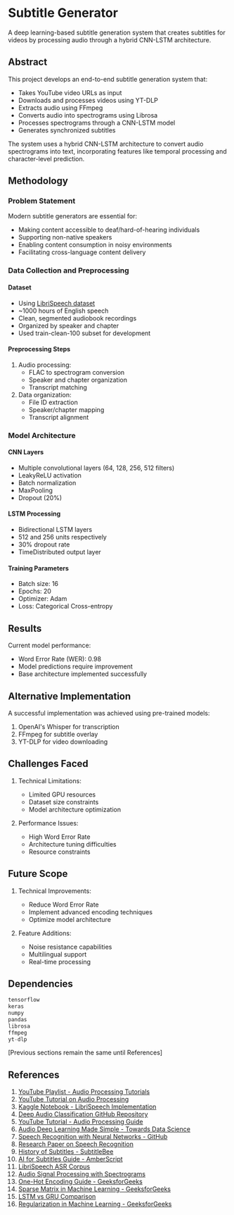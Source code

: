 # Subtitle Generator

A deep learning-based subtitle generation system that creates subtitles for videos by processing audio through a hybrid CNN-LSTM architecture.

## Abstract

This project develops an end-to-end subtitle generation system that:
- Takes YouTube video URLs as input
- Downloads and processes videos using YT-DLP
- Extracts audio using FFmpeg
- Converts audio into spectrograms using Librosa
- Processes spectrograms through a CNN-LSTM model
- Generates synchronized subtitles

The system uses a hybrid CNN-LSTM architecture to convert audio spectrograms into text, incorporating features like temporal processing and character-level prediction.

## Methodology

### Problem Statement
Modern subtitle generators are essential for:
- Making content accessible to deaf/hard-of-hearing individuals
- Supporting non-native speakers
- Enabling content consumption in noisy environments
- Facilitating cross-language content delivery


### Data Collection and Preprocessing

#### Dataset
- Using [LibriSpeech dataset](https://www.openslr.org/12)
- ~1000 hours of English speech
- Clean, segmented audiobook recordings
- Organized by speaker and chapter
- Used train-clean-100 subset for development

#### Preprocessing Steps
1. Audio processing:
   - FLAC to spectrogram conversion
   - Speaker and chapter organization
   - Transcript matching
2. Data organization:
   - File ID extraction
   - Speaker/chapter mapping
   - Transcript alignment

### Model Architecture

#### CNN Layers
- Multiple convolutional layers (64, 128, 256, 512 filters)
- LeakyReLU activation
- Batch normalization
- MaxPooling
- Dropout (20%)

#### LSTM Processing
- Bidirectional LSTM layers
- 512 and 256 units respectively
- 30% dropout rate
- TimeDistributed output layer

#### Training Parameters
- Batch size: 16
- Epochs: 20
- Optimizer: Adam
- Loss: Categorical Cross-entropy

## Results

Current model performance:
- Word Error Rate (WER): 0.98
- Model predictions require improvement
- Base architecture implemented successfully

## Alternative Implementation

A successful implementation was achieved using pre-trained models:
1. OpenAI's Whisper for transcription
2. FFmpeg for subtitle overlay
3. YT-DLP for video downloading

## Challenges Faced

1. Technical Limitations:
   - Limited GPU resources
   - Dataset size constraints
   - Model architecture optimization

2. Performance Issues:
   - High Word Error Rate
   - Architecture tuning difficulties
   - Resource constraints

## Future Scope

1. Technical Improvements:
   - Reduce Word Error Rate
   - Implement advanced encoding techniques
   - Optimize model architecture

2. Feature Additions:
   - Noise resistance capabilities
   - Multilingual support
   - Real-time processing

## Dependencies

```python
tensorflow
keras
numpy
pandas
librosa
ffmpeg
yt-dlp
```

[Previous sections remain the same until References]

## References

1. [YouTube Playlist - Audio Processing Tutorials](https://youtube.com/playlist?list=PLKnIA16_RmvYuZauWaPlRTC54KxSNLtNn)
2. [YouTube Tutorial on Audio Processing](https://youtu.be/ZLIPkmmDJAc)
3. [Kaggle Notebook - LibriSpeech Implementation](https://www.kaggle.com/code/heiswicked/libri-01)
4. [Deep Audio Classification GitHub Repository](https://github.com/nicknochnack/DeepAudioClassification/blob/main/AudioClassification.ipynb)
5. [YouTube Tutorial - Audio Processing Guide](https://www.youtube.com/watch?v=dJYGatp4SvA)
6. [Audio Deep Learning Made Simple - Towards Data Science](https://towardsdatascience.com/audio-deep-learning-made-simple-part-1-state-of-the-art-techniques-da1d3dff2504)
7. [Speech Recognition with Neural Networks - GitHub](https://github.com/vrnanshuman/speech-recognition-with-nn/blob/main/vui_notebook.ipynb)
8. [Research Paper on Speech Recognition](https://www.sciencedirect.com/science/article/pii/S1877050924006227)
9. [History of Subtitles - SubtitleBee](https://subtitlebee.com/blog/history-of-subtitles)
10. [AI for Subtitles Guide - AmberScript](https://www.amberscript.com/en/blog/ai-for-subtitles-for-videos-guide)
11. [LibriSpeech ASR Corpus](https://www.openslr.org/12)
12. [Audio Signal Processing with Spectrograms](https://khareanu1612.medium.com/audio-signal-processing-with-spectrograms-and-librosa-b66a0a6bc5cc)
13. [One-Hot Encoding Guide - GeeksforGeeks](https://www.geeksforgeeks.org/ml-one-hot-encoding)
14. [Sparse Matrix in Machine Learning - GeeksforGeeks](https://www.geeksforgeeks.org/sparse-matrix-in-machine-learning)
15. [LSTM vs GRU Comparison](https://medium.com/@prudhviraju.srivatsavaya/lstm-vs-gru-c1209b8ecb5a)
16. [Regularization in Machine Learning - GeeksforGeeks](https://www.geeksforgeeks.org/regularization-in-machine-learning)

